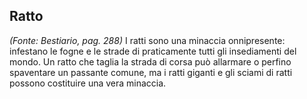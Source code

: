 ## **Ratto**

_(Fonte: Bestiario, pag. 288)_ I ratti sono una minaccia onnipresente: infestano
le fogne e le strade di praticamente tutti gli insediamenti del mondo. Un ratto
che taglia la strada di corsa può allarmare o perfino spaventare un passante
comune, ma i ratti giganti e gli sciami di ratti possono costituire una vera
minaccia.

